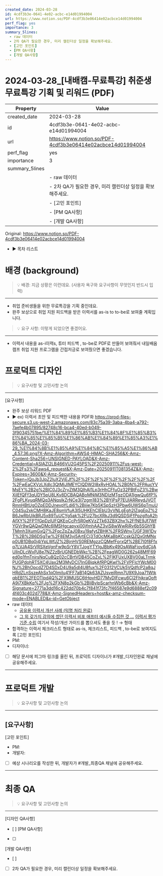 ```yaml
---
created_date: 2024-03-28
id: 4cdf3b3e-0641-4e02-acbc-e14d01994004
url: https://www.notion.so/PDF-4cdf3b3e06414e02acbce14d01994004
perf_flag: yes
importance: 3
summary_5lines:
  - raw 데이터
  - 2차 QA가 필요한 경우, 미리 캘린더상 일정을 확보해주세요.
  - [고민 포인트]
  - [PM QA사항]
  - [개발 QA사항]
---
```


# 2024-03-28_[내배캠-무료특강] 취준생 무료특강 기획 및 리워드 (PDF)

| Property | Value |
| --- | --- |
| created_date | 2024-03-28 |
| id | 4cdf3b3e-0641-4e02-acbc-e14d01994004 |
| url | https://www.notion.so/PDF-4cdf3b3e06414e02acbce14d01994004 |
| perf_flag | yes |
| importance | 3 |
| summary_5lines | |
|  | - raw 데이터 |
|  | - 2차 QA가 필요한 경우, 미리 캘린더상 일정을 확보해주세요. |
|  | - [고민 포인트] |
|  | - [PM QA사항] |
|  | - [개발 QA사항] |

Original: https://www.notion.so/PDF-4cdf3b3e06414e02acbce14d01994004

- ▶ 목차 리스트

#  배경 (background)
> 💡 배경: 지금 상황은 이런데요. (사용자 욕구와 요구사항이 무엇인지 반드시 입력)

  ---
  - 취업 준비생들을 위한 무료특강을 기획 중인데요.
  - 완주 보상으로 취업 지원 피드백을 받은 이력서를 as-is to to-be로 보여줄 계획입니다.
> 💡 요구 사항: 이렇게 되었으면 좋겠어요. 

  ---
  - 이력서 내용을 as-i이력s, 튜터 피드백 , to-be로 PDF로 만들어 보여줘서 내일배움캠프 취업 지원 프로그램을 간접저긍로 보여줬으면 좋겠습니다.

#  프로덕트 디자인
> 💡 요구사항 및 고민사항 논의

  ---
  [요구사항]
  - 완주 보상 리워드 PDF
  - ▶ ex) 이력서 초안 및 피드백한 내용을 PDF화
    https://prod-files-secure.s3.us-west-2.amazonaws.com/83c75a39-3aba-4ba4-a792-7aefe4b07895/82748c16-bca4-40ed-b049-3f90345751be/%E1%84%89%E1%85%B3%E1%84%8F%E1%85%B3%E1%84%85%E1%85%B5%E1%86%AB%E1%84%89%E1%85%A3%E1%86%BA_2024-03-29_%E1%84%8B%E1%85%A9%E1%84%8C%E1%85%A5%E1%86%AB_4.57.36.png?X-Amz-Algorithm=AWS4-HMAC-SHA256&X-Amz-Content-Sha256=UNSIGNED-PAYLOAD&X-Amz-Credential=ASIAZI2LB466VU2G45PS%2F20250911%2Fus-west-2%2Fs3%2Faws4_request&X-Amz-Date=20250911T081354Z&X-Amz-Expires=3600&X-Amz-Security-Token=IQoJb3JpZ2luX2VjEJf%2F%2F%2F%2F%2F%2F%2F%2F%2F%2FwEaCXVzLXdlc3QtMiJIMEYCIQDW2I8xRvHOAL%2B0N%2FPAucYVMsEY%2B2g%2BIC0J3cZryZtM3QIhAI1Lp3rHhCFfuOz32PBtFoZ3%2BwXiIEfQFf3qUDY5pU8LKv8DCBAQABoMNjM3NDIzMTgzODA1IgwQu6fP%2FgPLKyuqRMQq3ANqsIkZrNCe3I7zgm183%2BYiPsP7EUIARReydJVOTRmnHBtUgOZpEDDJnevpYLdi6%2Biiie7Kb5KSpSzH3Pbw6UWS6pTmuUC04Su2xkCMH8KaJE8smVfuA3l5UHKEhCIEbU3vVNLgEgh2IZqgEpZ%2B6JwRbUikBRJ5x89TuUCYg5ak%2FU27bcXRkJ3d9QSDSjFfPpzglfoA2hAfXY%2FPTfGpDzIUFQKEoCcPr5R0eKVzZTk63ZBX2hx%2FfNE9Jf7WfYGVr9wQAQwDMc6lMSHgcapyxi00jfmhAAZ3viS8wWwRiRv6b5SGhYBTMmh3XumGxQ7%2FqcZpZaJ0Bxu19afytZBHK%2FRSWny7JGF3W1DyT%2B%2B6DSgTw%2F8EM3yj5ArtECj3TdOcMKaBbKCcskQZQxGtMNxp0UB1DBq0j4iYpLWfJZ%2BjnHVS0REMgzzCQMefForxQf%2BE7I0f8Ffxq7LVJA4SrVRSXeVgnFw9pSrY8VTJogYTYlgJBbKv49OsAWaFiov6dCjjAUllnDLcWxPJ8e7NZ2zBrUGNEDbWkc%2B%2FeagWD0G262s48MfF69ed0q1fmTnirsNqCu8Qz02cCBrtVDB45CoZxL%2FIKFUxUXBV00aLTrmkPUGPdohRT5XC4Uax2M3MyDCI7InGBjqkAfRPQKwI%2FVPFIcYWcM00NJ%2BhOpcdZ7D4SDxD4U9a5dl4U8fux%2F0312VCUk5VQdfcP2a8qJHRdZLnSszeAhSx1qOlmiIu41FF7aB14Qk63AZUsveiRmn7U9X9Joa71WtkqbEB1%2FEOTlpd4Q%2FX9MUSC6tHpvHD77MvDIFcwu6Cl2FhjkraOoftA9j7XBkKq%2FJg%2FXN8p2kGb%2BliBvlpScarhnWb6cBb&X-Amz-Signature=2771a3dd16c422dd70b4c7f841f73fc7f46587e9d6888ef2c094f403c402d778&X-Amz-SignedHeaders=host&x-amz-checksum-mode=ENABLED&x-id=GetObject
  - raw 데이터
    - [공유용 이력서 개선 사례 (익명 처리 완료)](https://www.notion.so/teamsparta/a210e75732a54e01a3d6247e4ab5e5c0)
    - [그 외 갖가지 강의에 썼던 이력서 비포 애프터 예시들 수집한 것 …](https://www.notion.so/teamsparta/9e8edcac718144cbbab9b897ce752626?v=d29b881f3b0f4b38801bc9ef0e7eea38)
    [이력서 평가 기준 수립](https://www.notion.so/teamsparta/d1fab9c77c6f40a9ba1583079824122c#4f40a3e0457a4614963688ca1138b33e)
    여기서 작성/개선 가이드를 뽑으셔도 좋을 듯 !
  → 형태 
  - 합격하는 이력서 체크리스트 형태로 as-is, 체크리스트, 피드백 , to-be로 보여지도록 
  [고민 포인트]
  - PM:
  - 디자이너: 
  - [ ] 해당 문서에 피그마 링크를 올린 뒤, 프로덕트 디자이너가 #개발_디자인완료 채널에 공유해주세요.

---

#  프로덕트 개발
> 💡 요구사항 및 고민사항 논의

  ---
  [요구사항]
  - 
  [고민 포인트]
  - PM:
  - 개발자: 
  - [ ] 예상 시나리오를 작성한 뒤, 개발자가 #개발_최종QA 채널에 공유해주세요.

---

#  최종 QA
> 💡 요구사항 및 고민사항 논의

  ---
  [디자인 QA사항]
  - [ ] 
  [PM QA사항]
  - [ ] 
  [개발 QA사항]
  - [ ] 
  - [ ] 2차 QA가 필요한 경우, 미리 캘린더상 일정을 확보해주세요.

